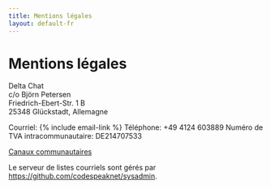 ```yaml
---
title: Mentions légales
layout: default-fr
---
```




<!-- GENERATED FILE -- DO NOT EDIT -->



# Mentions légales

Delta Chat  
c/o Björn Petersen  
Friedrich-Ebert-Str. 1 B  
25348 Glückstadt, Allemagne

Courriel: {% include email-link %}
Téléphone: +49 4124 603889
Numéro de TVA intracommunautaire: DE214707533

[Canaux communautaires](contribute)

Le serveur de listes courriels sont gérés par <https://github.com/codespeaknet/sysadmin>.
